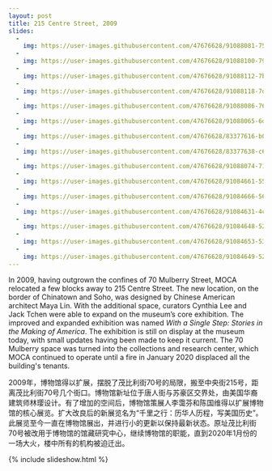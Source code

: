 ```yaml
---
layout: post
title: 215 Centre Street, 2009
slides: 
  -
    img: https://user-images.githubusercontent.com/47676628/91088081-759fc100-e61f-11ea-95c5-de7e50a059af.jpg
  -
    img: https://user-images.githubusercontent.com/47676628/91088100-79334800-e61f-11ea-9864-237bd532eccb.jpg
  -
    img: https://user-images.githubusercontent.com/47676628/91088112-7b95a200-e61f-11ea-9a53-86614446a23c.jpg
  -
    img: https://user-images.githubusercontent.com/47676628/91088118-7d5f6580-e61f-11ea-9edb-1bc2e781b895.jpg
  -
    img: https://user-images.githubusercontent.com/47676628/91088086-76d0ee00-e61f-11ea-8eed-24183d4d92e3.jpg
  -
    img: https://user-images.githubusercontent.com/47676628/91088065-6de01c80-e61f-11ea-9172-51c4933be114.jpg
  -
    img: https://user-images.githubusercontent.com/47676628/83377616-b0230480-a408-11ea-850a-50599e50c664.jpg
  -
    img: https://user-images.githubusercontent.com/47676628/83377638-c630c500-a408-11ea-9a82-bef0a7c060ca.jpg
  -
    img: https://user-images.githubusercontent.com/47676628/91088074-7173a380-e61f-11ea-9499-93beb8c9ebcc.jpg
  -
    img: https://user-images.githubusercontent.com/47676628/91084661-55b9ce80-e61a-11ea-8d73-8b50218caaf1.JPG
  -
    img: https://user-images.githubusercontent.com/47676628/91084666-56eafb80-e61a-11ea-9c7d-6c8a03740a7c.JPG
  -
    img: https://user-images.githubusercontent.com/47676628/91084631-4c306680-e61a-11ea-8ef3-ebed71a9f026.jpg
  -
    img: https://user-images.githubusercontent.com/47676628/91084648-52264780-e61a-11ea-9086-90f269b72bbf.JPG
  -
    img: https://user-images.githubusercontent.com/47676628/91084653-53f00b00-e61a-11ea-918a-5a2dee942667.JPG
  -
    img: https://user-images.githubusercontent.com/47676628/91084649-52bede00-e61a-11ea-96f5-13a3e56d192c.JPG
---
```


In 2009, having outgrown the confines of 70 Mulberry Street, MOCA relocated a few blocks away to 215 Centre Street. The new location, on the border of Chinatown and Soho, was designed by Chinese American architect Maya Lin. With the additional space, curators Cynthia Lee and Jack Tchen were able to expand on the museum’s core exhibition.  The improved and expanded exhibition was named *With a Single Step: Stories in the Making of America*. The exhibition is still on display at the museum today, with small updates having been made to keep it current. The 70 Mulberry space was turned into the collections and research center, which MOCA continued to operate until a fire in January 2020 displaced all the building's tenants.  

2009年，博物馆得以扩展，摆脱了茂比利街70号的局限，搬至中央街215号，距离茂比利街70号几个街口。博物馆新址位于唐人街与苏豪区交界处，由美国华裔建筑师林璎设计。有了增加的空间后，博物馆策展人李霭芬和陈国维得以扩展博物馆的核心展览。扩大改良后的新展览名为“千里之行：历华人历程，写美国历史”。此展览至今一直在博物馆展出，并进行小的更新以保持最新状态。原址茂比利街70号被改用于博物馆的馆藏研究中心，继续博物馆的职能，直到2020年1月份的一场大火，楼中所有的机构被迫迁出。

{% include slideshow.html %}
